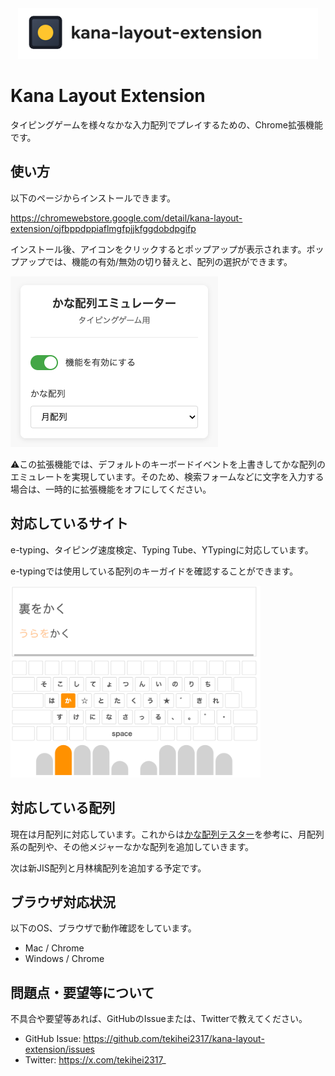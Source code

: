 <div align="center">
  <img src="./docs/readme-logo.png" alt="extension logo" width="480">
</div>

# Kana Layout Extension

タイピングゲームを様々なかな入力配列でプレイするための、Chrome拡張機能です。

## 使い方

以下のページからインストールできます。

https://chromewebstore.google.com/detail/kana-layout-extension/ojfbppdppiaflmgfpjjkfggdobdpgifp

インストール後、アイコンをクリックするとポップアップが表示されます。ポップアップでは、機能の有効/無効の切り替えと、配列の選択ができます。

![popup](docs/readme-popup.png)

⚠️この拡張機能では、デフォルトのキーボードイベントを上書きしてかな配列のエミュレートを実現しています。そのため、検索フォームなどに文字を入力する場合は、一時的に拡張機能をオフにしてください。

## 対応しているサイト

e-typing、タイピング速度検定、Typing Tube、YTypingに対応しています。

e-typingでは使用している配列のキーガイドを確認することができます。

<img src="./docs/readme-keyguide.png" alt="e-typing keyguide" width="400">

## 対応している配列

現在は月配列に対応しています。これからは[かな配列テスター](https://mentaiko.syoyu.net/)を参考に、月配列系の配列や、その他メジャーなかな配列を追加していきます。

次は新JIS配列と月林檎配列を追加する予定です。

## ブラウザ対応状況

以下のOS、ブラウザで動作確認をしています。

- Mac / Chrome
- Windows / Chrome

## 問題点・要望等について

不具合や要望等あれば、GitHubのIssueまたは、Twitterで教えてください。

- GitHub Issue: https://github.com/tekihei2317/kana-layout-extension/issues
- Twitter: https://x.com/tekihei2317_
